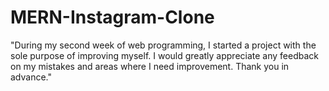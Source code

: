 # MERN-Instagram-Clone
"During my second week of web programming, I started a project with the sole purpose of improving myself. I would greatly appreciate any feedback on my mistakes and areas where I need improvement. Thank you in advance."
